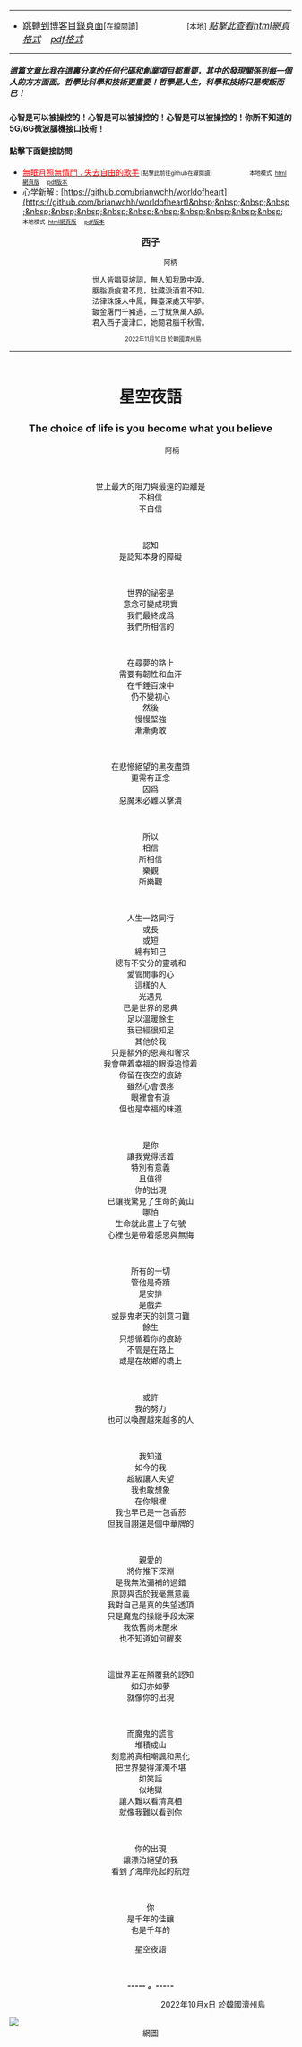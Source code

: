 ****
- [<font size=3>跳轉到博客目錄頁面</font>](../../tableOfContent.md)[<font size=2>在線閱讀</font>]&nbsp;&nbsp; &nbsp; &nbsp; &nbsp; &nbsp; &nbsp; &nbsp; &nbsp; &nbsp;&nbsp; &nbsp;  <font size=2> [本地] </font><font size=3>[*_點擊此查看html網頁格式_*](../../tableOfContent.html)&nbsp; &nbsp; [*_pdf格式_*](../../tableOfContent.md.pdf)</font>
****

##### *_這篇文章比我在這裏分享的任何代碼和創業項目都重要，其中的發現關係到每一個人的方方面面。哲學比科學和技術更重要！哲學是人生，科學和技術只是喫飯而已！_*

#### 心智是可以被操控的！心智是可以被操控的！心智是可以被操控的！你所不知道的5G/6G微波腦機接口技術！ 

#### 點擊下面鏈接訪問
- [<font color=red>無眠月照無情門 . 失去自由的歌手</font>](https://github.com/brianwchh/worldofheart/blob/main/md_and_html/%E7%84%A1%E7%9C%A0%E6%9C%88%E7%85%A7%E7%84%A1%E6%83%85%E9%96%80.md)<font size=1> [點擊此前往github在線閱讀]</font> &nbsp;&nbsp;&nbsp;&nbsp;&nbsp;&nbsp;&nbsp;&nbsp;&nbsp;&nbsp;&nbsp;&nbsp;&nbsp;&nbsp;&nbsp; <font size=1>本地模式 &nbsp;[html網頁版](../../md_and_html/無眠月照無情門.html) &nbsp;&nbsp;&nbsp; [pdf版本](../../md_and_html/無眠月照無情門.md.pdf) </font>
- 心学新解 : [https://github.com/brianwchh/worldofheart](https://github.com/brianwchh/worldofheart)&nbsp;&nbsp;&nbsp;&nbsp;&nbsp;&nbsp;&nbsp;&nbsp;&nbsp;&nbsp;&nbsp;&nbsp;&nbsp;&nbsp;&nbsp; <font size=1>本地模式 &nbsp;[html網頁版](../../md_and_html/心學新解.html) &nbsp;&nbsp;&nbsp; [pdf版本](../../md_and_html/心學新解.md.pdf) </font>

<div align="center"> 

****<p align="center" style="font-size: 16px;">西子</p>****

<p align="center" style="font-size: 12px;">&nbsp;&nbsp;&nbsp;&nbsp;&nbsp;&nbsp;&nbsp;&nbsp;&nbsp;&nbsp;&nbsp;&nbsp;&nbsp;&nbsp;&nbsp;&nbsp;&nbsp;&nbsp;&nbsp;&nbsp; 阿柄</p>

<div style="font-size: 13px;" >

世人皆唱東坡詞，無人知我歌中淚。   
胭脂淚痕君不見，肚藏淚酒君不知。  
法律珠鍊人中鳳，舞臺深處天牢夢。  
鍍金屠門千豬過，三寸魷魚萬人舔。  
君入西子渡津口，她閱君腦千秋雪。  

</div>

<p style="font-size: 10px;"> &nbsp; &nbsp; &nbsp; &nbsp; &nbsp; &nbsp; &nbsp; &nbsp; 2022年11月10日 於韓國濟州島  </p>     

</div>

****

</br>

****<p align="center" style="font-size: 28px;">星空夜語</p>****
****<p align="center" style="font-size: 18px;">The choice of life is you become what you believe</p>****

<p align="center" style="font-size: small;">&nbsp;&nbsp;&nbsp;&nbsp;&nbsp;&nbsp;&nbsp;&nbsp;&nbsp;&nbsp;&nbsp;&nbsp;&nbsp;&nbsp;&nbsp;&nbsp;&nbsp;&nbsp;&nbsp;&nbsp; 阿柄</p>


<div align="center"> <!-- div_1-->

<p align="center"> 
    
</br>
 

世上最大的阻力與最遠的距離是   
不相信  
不自信  
    
</br>
 
認知   
是認知本身的障礙  
    
</br>
 
世界的祕密是  
意念可變成現實  
我們最終成爲  
我們所相信的  
    
</br>
 
在尋夢的路上  
需要有韌性和血汗  
在千錘百煉中  
仍不變初心  
然後  
慢慢堅強  
漸漸勇敢  
    
</br>
 
在悲慘絕望的黑夜盡頭  
更需有正念  
因爲  
惡魔未必難以擊潰  
    
</br>
 
所以  
相信  
所相信  
樂觀  
所樂觀  
    
</br>
 
人生一路同行  
或長  
或短  
總有知己  
總有不安分的靈魂和  
愛管閒事的心  
這樣的人  
光遇見  
已是世界的恩典  
足以溫暖餘生  
我已經很知足  
其他於我  
只是額外的恩典和奢求  
我會帶着幸福的眼淚追憶着  
你留在夜空的痕跡  
雖然心會很疼  
眼裡會有淚  
但也是幸福的味道  
    
</br>
 
是你  
讓我覺得活着  
特別有意義  
且值得   
你的出現  
已讓我驚見了生命的黃山  
哪怕  
生命就此畫上了句號  
心裡也是帶着感恩與無悔  
    
</br>
 
所有的一切  
管他是奇蹟  
是安排  
是戲弄  
或是鬼老天的刻意刁難  
餘生  
只想循着你的痕跡  
不管是在路上  
或是在故鄉的橋上  
    
</br>
 
或許  
我的努力  
也可以喚醒越來越多的人  
    
</br>
 
我知道  
如今的我  
超級讓人失望  
我也敢想象  
在你眼裡  
我也早已是一包香菸  
但我自詡還是個中華牌的  
    
</br>
 
親愛的  
將你推下深淵  
是我無法彌補的過錯  
原諒與否於我毫無意義  
我對自己是真的失望透頂  
只是魔鬼的操縱手段太深  
我依舊尚未醒來  
也不知道如何醒來  
      
</br>
 
這世界正在顛覆我的認知  
如幻亦如夢  
就像你的出現  
    
</br>
 
而魔鬼的謊言  
堆積成山  
刻意將真相嘲諷和黑化  
把世界變得渾濁不堪  
如笑話  
似地獄  
讓人難以看清真相  
就像我難以看到你  
    
</br>
 
你的出現  
讓漂泊絕望的我  
看到了海岸亮起的航燈  
    
</br>
 
你  
是千年的佳釀  
也是千年的  
  
星空夜語    
    
</br>

  ***_-----&nbsp;。-----_***

  <font size=2>


  </font>

</p>



<p align="right"> 2022年10月x日 於韓國濟州島 &nbsp;&nbsp;&nbsp;&nbsp;&nbsp;&nbsp;&nbsp;&nbsp;&nbsp;&nbsp;&nbsp; </p>  
  
</div> <!-- end of div_1-->


<!-- image area, flex to make it center,it may not work for github, for html and pdf rendering only -->
<div align="center" style="page-break-inside: avoid; margin-top:1px; margin-bottom:1px;"> <!-- pictureWrapper_div add this only to make the bendan github understand -->
  <div class="ImageWrapperFlex" >
   <div class="FlexSide"  ></div>
   <image class="FlexImage"   src='./images/星空.jpg'/>
   <div class="FlexSide" ></div>
  </div>
  <p align="center" style="margin:0px;">  網圖 </p> 
</div> <!-- end pictureWrapper_div -->


</br>
</br>


</br>

</br>


<style>

.ImageWrapperFlex {
    display: flex; 
    flex-direction: row; 
    margin-top: 1px; 
    margin-bottom: 1px;

    width: 100% ;
}

.FlexSide {
    flex-basis: 0px ;
    flex:1;

}



/* large device screen 設置熒幕顯示圖片大小（電腦等大型屏幕）*/
@media only screen and (min-width: 600px) {

    .FlexImage {
        flex-basis: 600px ;
        flex:0;    
        height:auto; 
        max-width: 600px;
        min-width: 600px;
     
    }

}

 /* small device screen 設置熒幕顯示圖片大小（平板手機等屏幕）*/
@media only screen and (max-width: 600px) {
    
    .FlexImage {
        flex-basis: 600px ;
        flex:1;
        height:auto; 
     
    }

}

/* style for print !important 設置打印圖片大小*/
@media print {

    .FlexImage {
        flex-basis: 500px ;
        flex:0;    
        height:auto; 
        max-width: 500px;
        min-width: 500px;
     
    }
}


</style>


